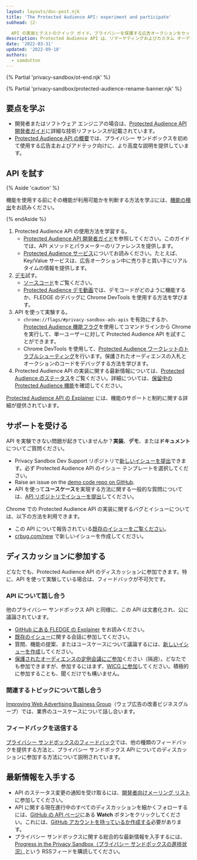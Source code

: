 ```yaml
---
layout: layouts/doc-post.njk
title: 'The Protected Audience API: experiment and participate'
subhead: |2-

  API の実装とテストのクイック ガイド。プライバシーを保護する広告オークションをセットアップし、リマーケティングやカスタム オーディエンスのユースケースに対応します。
description: Protected Audience API は、リマーケティングおよびカスタム オーディエンスのユースケースに対応するためのプライバシー サンドボックス API であり、サードパーティがサイト間でユーザーのブラウジング行動を追跡できないように設計されています。この API は、ブラウザによるオンデバイス オークションを有効にし、ユーザーが以前にアクセスしたウェブサイトに関連する広告を選択します。
date: '2022-03-31'
updated: '2022-09-18'
authors:
  - samdutton
---
```


{% Partial 'privacy-sandbox/ot-end.njk' %}

{% Partial 'privacy-sandbox/protected-audience-rename-banner.njk' %}

## 要点を学ぶ

- 開発者またはソフトウェア エンジニアの場合は、[Protected Audience API 開発者ガイド](/docs/privacy-sandbox/protected-audience-api/)に詳細な技術リファレンスが記載されています。
- [Protected Audience API の概要](/docs/privacy-sandbox/protected-audience)では、プライバシー サンドボックスを初めて使用する広告主およびアドテック向けに、より高度な説明を提供しています。

## API を試す

{% Aside 'caution' %}

機能を使用する前にその機能が利用可能かを判断する方法を学ぶには、[機能の検出](/docs/privacy-sandbox/unified-origin-trial/#feature-detection)をお読みください。

{% endAside %}

1. Protected Audience API の使用方法を学習する。
    - [Protected Audience API 開発者ガイド](/docs/privacy-sandbox/protected-audience-api/)を参照してください。このガイドでは、API メソッドとパラメーターのリファレンスを提供します。
    - [Protected Audience サービス](/blog/fledge-service-overview/)についてお読みください。たとえば、Key/Value サービスは、広告オークション中に売り手と買い手にリアルタイムの情報を提供します。
2. [デモ](https://protected-audience-demo.web.app/)試す。
    - [ソースコード](https://github.com/GoogleChromeLabs/protected-audience-demo)をご覧ください。
    - [Protected Audience デモ動画](https://www.youtube.com/watch?v=znDD0gkdJyM&list=PLNYkxOF6rcICntazGfSVKSj5EwuR9w5Nv)では、デモコードがどのように機能するか、FLEDGE のデバッグに Chrome DevTools を使用する方法を学びます。
3. API を使って実験する。
    - `chrome://flags/#privacy-sandbox-ads-apis` を有効にするか、[Protected Audience 機能フラグ](/docs/privacy-sandbox/protected-audience-api/#flags)を使用してコマンドラインから Chrome を実行して、単一ユーザーに対して Protected Audience API を試すことができます。
    - Chrome DevTools を使用して、[Protected Audience ワークレットのトラブルシューティング](/docs/privacy-sandbox/protected-audience-api/troubleshoot/)を行います。保護されたオーディエンスの入札とオークションのコードをデバッグする方法を学びます。
4. Protected Audience API の実装に関する最新情報については、[Protected Audience のステータス](/docs/privacy-sandbox/status/#fledge)をご覧ください。詳細については、[保留中の Protected Audience 機能](/docs/privacy-sandbox/protected-audience-api/feature-status/)を確認してください。

[Protected Audience API の Explainer](https://github.com/WICG/turtledove/blob/main/FLEDGE.md#summary) には、機能のサポートと制約に関する詳細が提供されています。

## サポートを受ける

API を実験できない問題が起きていませんか？**実装**、**デモ**、または**ドキュメント**についてご質問ください。

- Privacy Sandbox Dev Support リポジトリで[新しいイシューを提出](https://github.com/GoogleChromeLabs/privacy-sandbox-dev-support/issues/new/choose)できます。必ず Protected Audience API のイシュー テンプレートを選択してください。
- Raise an issue on the [demo code repo on GitHub](https://github.com/GoogleChromeLabs/protected-audience-demo).
- API を使って**ユースケース**を実現する方法に関する一般的な質問については、[API リポジトリでイシューを提出](https://github.com/WICG/turtledove/issues/new)してください。

Chrome での Protected Audience API の実装に関するバグとイシューについては、以下の方法を利用できます。

- この API について報告されている[既存のイシューをご覧ください](https://bugs.chromium.org/p/chromium/issues/list?q=component:Blink%3EInterestGroups)。
- [crbug.com/new](https://crbug.com/new) で新しいイシューを作成してください。

## ディスカッションに参加する

どなたでも、Protected Audience API のディスカッションに参加できます。特に、API を使って実験している場合は、フィードバックが不可欠です。

### API について話し合う

他のプライバシー サンドボックス API と同様に、この API は文書化され、公に議論されています。

- [GitHub にある FLEDGE の Explainer](https://github.com/WICG/turtledove/blob/main/FLEDGE.md) をお読みください。
- [既存のイシュー](https://github.com/WICG/turtledove/issues)に関する会話に参加してください。
- 質問、機能の提案、またはユースケースについて議論するには、[新しいイシューを作成](https://github.com/WICG/turtledove/issues/new)してください。
- [保護されたオーディエンスの定例会議にご参加](https://github.com/WICG/turtledove/issues/88)ください（隔週）。どなたでも参加できますが、参加するにはまず、[WICG に参加](https://www.w3.org/community/wicg/)してください。積極的に参加することも、聞くだけでも構いません。

### 関連するトピックについて話し合う

[Improving Web Advertising Business Group](https://www.w3.org/community/web-adv/participants)（ウェブ広告の改善ビジネスグループ）では、業界のユースケースについて話し合います。

### フィードバックを送信する

[プライバシー サンドボックスのフィードバック](/docs/privacy-sandbox/feedback/#fledge-api)では、他の種類のフィードバックを提供する方法と、プライバシー サンドボックス API についてのディスカッションに参加する方法について説明されています。

## 最新情報を入手する

- API のステータス変更の通知を受け取るには、[開発者向けメーリング リスト](https://groups.google.com/u/3/a/chromium.org/g/fledge-api-announce)に参加してください。
- API に関する現在進行中のすべてのディスカッションを細かくフォローするには、[GitHub の API ページ](https://github.com/WICG/turtledove/blob/main/FLEDGE.md)にある **Watch** ボタンをクリックしてください。これには、[GitHub アカウントを持っているか作成する](https://docs.github.com/get-started/signing-up-for-github/signing-up-for-a-new-github-account)必要があります。
- プライバシー サンドボックスに関する総合的な最新情報を入手するには、[Progress in the Privacy Sandbox（プライバシー サンドボックスの進捗状況）](/tags/progress-in-the-privacy-sandbox/)という RSSフィードを購読してください。
